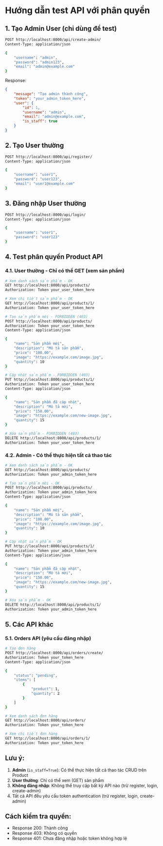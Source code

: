 # Hướng dẫn test API với phân quyền

## 1. Tạo Admin User (chỉ dùng để test)

```bash
POST http://localhost:8000/api/create-admin/
Content-Type: application/json

{
    "username": "admin",
    "password": "admin123",
    "email": "admin@example.com"
}
```

Response:
```json
{
    "message": "Tạo admin thành công",
    "token": "your_admin_token_here",
    "user": {
        "id": 1,
        "username": "admin",
        "email": "admin@example.com",
        "is_staff": true
    }
}
```

## 2. Tạo User thường

```bash
POST http://localhost:8000/api/register/
Content-Type: application/json

{
    "username": "user1",
    "password": "user123",
    "email": "user1@example.com"
}
```

## 3. Đăng nhập User thường

```bash
POST http://localhost:8000/api/login/
Content-Type: application/json

{
    "username": "user1",
    "password": "user123"
}
```

## 4. Test phân quyền Product API

### 4.1. User thường - Chỉ có thể GET (xem sản phẩm)

```bash
# Xem danh sách sản phẩm - OK
GET http://localhost:8000/api/products/
Authorization: Token your_user_token_here

# Xem chi tiết sản phẩm - OK
GET http://localhost:8000/api/products/1/
Authorization: Token your_user_token_here

# Tạo sản phẩm mới - FORBIDDEN (403)
POST http://localhost:8000/api/products/
Authorization: Token your_user_token_here
Content-Type: application/json

{
    "name": "Sản phẩm mới",
    "description": "Mô tả sản phẩm",
    "price": "100.00",
    "image": "https://example.com/image.jpg",
    "quantity": 10
}

# Cập nhật sản phẩm - FORBIDDEN (403)
PUT http://localhost:8000/api/products/1/
Authorization: Token your_user_token_here
Content-Type: application/json

{
    "name": "Sản phẩm đã cập nhật",
    "description": "Mô tả mới",
    "price": "150.00",
    "image": "https://example.com/new-image.jpg",
    "quantity": 15
}

# Xóa sản phẩm - FORBIDDEN (403)
DELETE http://localhost:8000/api/products/1/
Authorization: Token your_user_token_here
```

### 4.2. Admin - Có thể thực hiện tất cả thao tác

```bash
# Xem danh sách sản phẩm - OK
GET http://localhost:8000/api/products/
Authorization: Token your_admin_token_here

# Tạo sản phẩm mới - OK
POST http://localhost:8000/api/products/
Authorization: Token your_admin_token_here
Content-Type: application/json

{
    "name": "Sản phẩm mới",
    "description": "Mô tả sản phẩm",
    "price": "100.00",
    "image": "https://example.com/image.jpg",
    "quantity": 10
}

# Cập nhật sản phẩm - OK
PUT http://localhost:8000/api/products/1/
Authorization: Token your_admin_token_here
Content-Type: application/json

{
    "name": "Sản phẩm đã cập nhật",
    "description": "Mô tả mới",
    "price": "150.00",
    "image": "https://example.com/new-image.jpg",
    "quantity": 15
}

# Xóa sản phẩm - OK
DELETE http://localhost:8000/api/products/1/
Authorization: Token your_admin_token_here
```

## 5. Các API khác

### 5.1. Orders API (yêu cầu đăng nhập)

```bash
# Tạo đơn hàng
POST http://localhost:8000/api/orders/create/
Authorization: Token your_token_here
Content-Type: application/json

{
    "status": "pending",
    "items": [
        {
            "product": 1,
            "quantity": 2
        }
    ]
}

# Xem danh sách đơn hàng
GET http://localhost:8000/api/orders/
Authorization: Token your_token_here

# Xem chi tiết đơn hàng
GET http://localhost:8000/api/orders/1/
Authorization: Token your_token_here
```

## Lưu ý:

1. **Admin** (`is_staff=True`): Có thể thực hiện tất cả thao tác CRUD trên Product
2. **User thường**: Chỉ có thể xem (GET) sản phẩm
3. **Không đăng nhập**: Không thể truy cập bất kỳ API nào (trừ register, login, create-admin)
4. Tất cả API đều yêu cầu token authentication (trừ register, login, create-admin)

## Cách kiểm tra quyền:

- Response 200: Thành công
- Response 403: Không có quyền
- Response 401: Chưa đăng nhập hoặc token không hợp lệ 